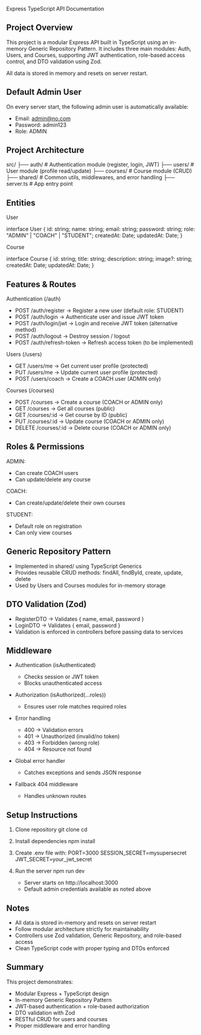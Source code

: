 Express TypeScript API Documentation

Project Overview
----------------
This project is a modular Express API built in TypeScript using an in-memory Generic Repository Pattern.
It includes three main modules: Auth, Users, and Courses, supporting JWT authentication, role-based access control, and DTO validation using Zod.

All data is stored in memory and resets on server restart.

Default Admin User
-----------------
On every server start, the following admin user is automatically available:

- Email: admin@no.com
- Password: admin123
- Role: ADMIN

Project Architecture
-------------------
src/
├── auth/            # Authentication module (register, login, JWT)
├── users/           # User module (profile read/update)
├── courses/         # Course module (CRUD)
├── shared/          # Common utils, middlewares, and error handling
├── server.ts        # App entry point

Entities
--------
User

interface User {
id: string;
name: string;
email: string;
password: string;
role: "ADMIN" | "COACH" | "STUDENT";
createdAt: Date;
updatedAt: Date;
}

Course

interface Course {
id: string;
title: string;
description: string;
image?: string;
createdAt: Date;
updatedAt: Date;
}

Features & Routes
-----------------

Authentication (/auth)
- POST /auth/register → Register a new user (default role: STUDENT)
- POST /auth/login → Authenticate user and issue JWT token
- POST /auth/login/jwt → Login and receive JWT token (alternative method)
- POST /auth/logout → Destroy session / logout
- POST /auth/refresh-token → Refresh access token (to be implemented)

Users (/users)
- GET /users/me → Get current user profile (protected)
- PUT /users/me → Update current user profile (protected)
- POST /users/coach → Create a COACH user (ADMIN only)

Courses (/courses)
- POST /courses → Create a course (COACH or ADMIN only)
- GET /courses → Get all courses (public)
- GET /courses/:id → Get course by ID (public)
- PUT /courses/:id → Update course (COACH or ADMIN only)
- DELETE /courses/:id → Delete course (COACH or ADMIN only)

Roles & Permissions
------------------
ADMIN:
- Can create COACH users
- Can update/delete any course

COACH:
- Can create/update/delete their own courses

STUDENT:
- Default role on registration
- Can only view courses

Generic Repository Pattern
--------------------------
- Implemented in shared/ using TypeScript Generics
- Provides reusable CRUD methods: findAll, findById, create, update, delete
- Used by Users and Courses modules for in-memory storage

DTO Validation (Zod)
--------------------
- RegisterDTO → Validates { name, email, password }
- LoginDTO → Validates { email, password }
- Validation is enforced in controllers before passing data to services

Middleware
----------
- Authentication (isAuthenticated)
    - Checks session or JWT token
    - Blocks unauthenticated access

- Authorization (isAuthorized(...roles))
    - Ensures user role matches required roles

- Error handling
    - 400 → Validation errors
    - 401 → Unauthorized (invalid/no token)
    - 403 → Forbidden (wrong role)
    - 404 → Resource not found

- Global error handler
    - Catches exceptions and sends JSON response

- Fallback 404 middleware
    - Handles unknown routes

Setup Instructions
------------------
1. Clone repository
   git clone <repo-url>
   cd <repo-folder>

2. Install dependencies
   npm install

3. Create .env file with:
   PORT=3000
   SESSION_SECRET=mysupersecret
   JWT_SECRET=your_jwt_secret

4. Run the server
   npm run dev
    - Server starts on http://localhost:3000
    - Default admin credentials available as noted above

Notes
-----
- All data is stored in-memory and resets on server restart
- Follow modular architecture strictly for maintainability
- Controllers use Zod validation, Generic Repository, and role-based access
- Clean TypeScript code with proper typing and DTOs enforced

Summary
-------
This project demonstrates:
- Modular Express + TypeScript design
- In-memory Generic Repository Pattern
- JWT-based authentication + role-based authorization
- DTO validation with Zod
- RESTful CRUD for users and courses
- Proper middleware and error handling
